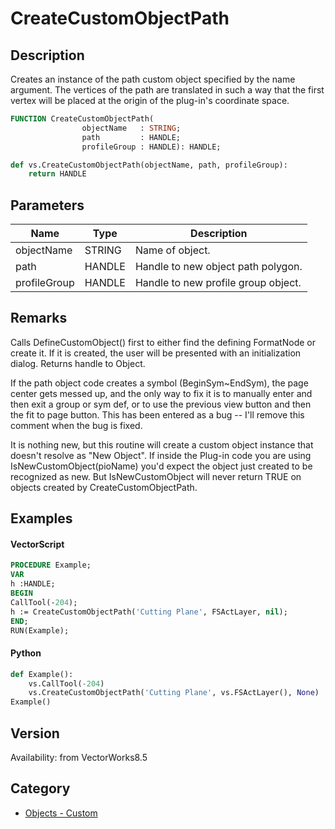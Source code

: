 # CreateCustomObjectPath

## Description
Creates an instance of the path custom object specified by the name argument.  The vertices of the path are translated in such a way that the first vertex will be placed at the origin of the plug-in's coordinate space.

```pascal
FUNCTION CreateCustomObjectPath(
				objectName   : STRING;
				path         : HANDLE;
				profileGroup : HANDLE): HANDLE;
```

```python
def vs.CreateCustomObjectPath(objectName, path, profileGroup):
    return HANDLE
```

## Parameters
|Name|Type|Description|
|---|---|---|
|objectName|STRING|Name of object.|
|path|HANDLE|Handle to new object path polygon.|
|profileGroup|HANDLE|Handle to new profile group object.|

## Remarks
Calls DefineCustomObject() first to either find the defining FormatNode or create it.  If it is created, the user will be presented with an initialization dialog.  Returns handle to Object.

If the path object code creates a symbol (BeginSym~EndSym), the page center gets messed up, and the only way to fix it is to manually enter and then exit a group or sym def, or to use the previous view button and then the fit to page button. This has been entered as a bug -- I'll remove this comment when the bug is fixed.

It is nothing new, but this routine will create a custom object instance that doesn't resolve as "New Object". If inside the Plug-in code you are using IsNewCustomObject(pioName) you'd expect the object just created to be recognized as new. But IsNewCustomObject will never return TRUE on objects created by CreateCustomObjectPath.

## Examples
#### VectorScript ####
```pascal
PROCEDURE Example;
VAR
h :HANDLE;
BEGIN
CallTool(-204);
h := CreateCustomObjectPath('Cutting Plane', FSActLayer, nil);
END;
RUN(Example);
```
#### Python ####
```python
def Example():
	vs.CallTool(-204)
	vs.CreateCustomObjectPath('Cutting Plane', vs.FSActLayer(), None)
Example()
```

## Version
Availability: from VectorWorks8.5

## Category
* [Objects - Custom](../Categories/Objects%20-%20Custom.md)
